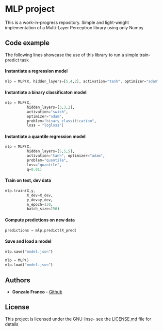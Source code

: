 # MLP project

This is a work-in-progress repository. Simple and light-weight implementation of a Multi-Layer Perceptron library using only Numpy


## Code example

The following lines showcase the use of this library to run a simple train-predict task


#### Instantiate a regression  model

```python
mlp = MLP(X, hidden_layers=[5,4,2], activation="tanh", optimizer="adam")
```

#### Instantiate a binary classificaton  model

```python
mlp = MLP(X, 
          hidden_layers=[3,3,2], 
          activation="swish", 
          optimizer="adam", 
          problem="binary_classification",
          loss = "logloss")

```

#### Instantiate a quantile regression  model

```python
mlp = MLP(X,
          hidden_layers=[5,5,5],
          activation="tanh", optimizer="adam", 
          problem="quantile",
          loss="quantile",
          q=0.01)
```

#### Train on test, dev data
```python
mlp.train(X,y,
          X_dev=X_dev, 
          y_dev=y_dev,
          n_epoch=130,
          batch_size=256)
```      

#### Compute predictions on new data
```python
predictions = mlp.predict(X_pred)
```            

#### Save and load a model
```python
mlp.save("model.json")

mlp = MLP()
mlp.load("model.json")
```      



## Authors

* **Gonzalo Franco** - [Github](https:///github.com/gonzalofrancoceballos)


## License

This project is licensed under the GNU  linse- see the [LICENSE.md](https://github.com/gonzalofrancoceballos/MLP/blob/master/LICENSE) file for details